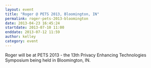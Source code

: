 ```yaml
---
layout: event
title: "Roger @ PETS 2013, Bloomington, IN"
permalink: roger-pets-2013-bloomington
date: 2013-04-23 16:45:24
startdate: 2013-07-10 11:00
enddate: 2013-07-12 11:59
author: kelley
category: event
---
```


Roger will be at PETS 2013 - the 13th Privacy Enhancing Technologies Symposium being held in Bloomington, IN.
